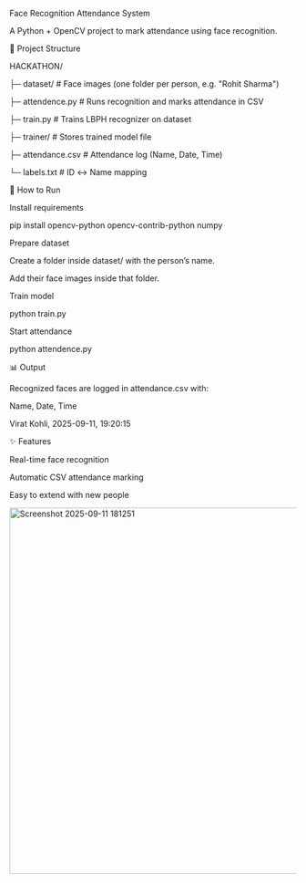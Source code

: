 Face Recognition Attendance System

A Python + OpenCV project to mark attendance using face recognition.

📂 Project Structure

HACKATHON/

├─ dataset/              # Face images (one folder per person, e.g. "Rohit Sharma")

├─ attendence.py         # Runs recognition and marks attendance in CSV

├─ train.py              # Trains LBPH recognizer on dataset

├─ trainer/              # Stores trained model file

├─ attendance.csv        # Attendance log (Name, Date, Time)

└─ labels.txt            # ID ↔ Name mapping

🚀 How to Run

Install requirements

pip install opencv-python opencv-contrib-python numpy


Prepare dataset

Create a folder inside dataset/ with the person’s name.

Add their face images inside that folder.

Train model

python train.py


Start attendance

python attendence.py

📊 Output

Recognized faces are logged in attendance.csv with:

Name, Date, Time

Virat Kohli, 2025-09-11, 19:20:15

✨ Features

Real-time face recognition

Automatic CSV attendance marking

Easy to extend with new people

<img width="796" height="642" alt="Screenshot 2025-09-11 181251" src="https://github.com/user-attachments/assets/8ac3cb85-7286-4da0-883c-0d40307a8000" />
